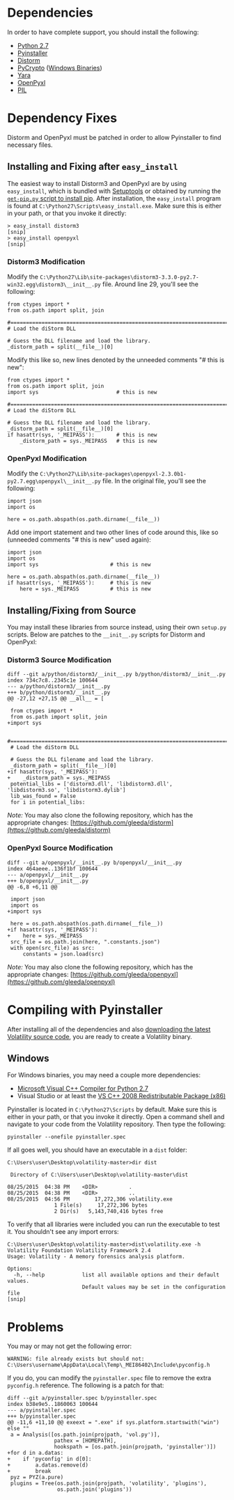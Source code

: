 # Dependencies

In order to have complete support, you should install the following:

* [Python 2.7](https://www.python.org/download/releases/2.7/)
* [Pyinstaller](https://github.com/pyinstaller/pyinstaller)
* [Distorm](https://github.com/gdabah/distorm)
* [PyCrypto](https://www.dlitz.net/software/pycrypto/) ([Windows Binaries](http://www.voidspace.org.uk/python/modules.shtml#pycrypto))
* [Yara](http://plusvic.github.io/yara/)
* [OpenPyxl](https://bitbucket.org/openpyxl/openpyxl)
* [PIL](http://www.pythonware.com/products/pil/)

# Dependency Fixes

Distorm and OpenPyxl must be patched in order to allow Pyinstaller to find necessary files.  

## Installing and Fixing after `easy_install`

The easiest way to install Distorm3 and OpenPyxl are by using `easy_install`, which is bundled with [Setuptools](https://pypi.python.org/pypi/setuptools) or obtained by running the [`get-pip.py` script to install pip](https://bootstrap.pypa.io/get-pip.py).  After installation, the `easy_install` program is found at `C:\Python27\Scripts\easy_install.exe`.  Make sure this is either in your path, or that you invoke it directly:

```
> easy_install distorm3
[snip]
> easy_install openpyxl
[snip]
```

### Distorm3 Modification

Modify the `C:\Python27\Lib\site-packages\distorm3-3.3.0-py2.7-win32.egg\distorm3\__init__.py` file.  Around line 29, you'll see the following:

```
from ctypes import *
from os.path import split, join

#==============================================================================
# Load the diStorm DLL

# Guess the DLL filename and load the library.
_distorm_path = split(__file__)[0]
```

Modify this like so, new lines denoted by the unneeded comments "# this is new":

```
from ctypes import *
from os.path import split, join
import sys                         # this is new

#==============================================================================
# Load the diStorm DLL

# Guess the DLL filename and load the library.
_distorm_path = split(__file__)[0]
if hasattr(sys, '_MEIPASS'):       # this is new
    _distorm_path = sys._MEIPASS   # this is new
```

### OpenPyxl Modification

Modify the `C:\Python27\Lib\site-packages\openpyxl-2.3.0b1-py2.7.egg\openpyxl\__init__.py` file.  In the original file, you'll see the following:

```
import json
import os

here = os.path.abspath(os.path.dirname(__file__))
```

Add one import statement and two other lines of code around this, like so (unneeded comments "# this is new" used again):

```
import json
import os
import sys                       # this is new

here = os.path.abspath(os.path.dirname(__file__))
if hasattr(sys, '_MEIPASS'):     # this is new
    here = sys._MEIPASS          # this is new
```

## Installing/Fixing from Source

You may install these libraries from source instead, using their own `setup.py` scripts.  Below are patches to the `__init__.py` scripts for Distorm and OpenPyxl:

### Distorm3 Source Modification

```
diff --git a/python/distorm3/__init__.py b/python/distorm3/__init__.py
index 734c7c8..2345c1e 100644
--- a/python/distorm3/__init__.py
+++ b/python/distorm3/__init__.py
@@ -27,12 +27,15 @@ __all__ = [
 
 from ctypes import *
 from os.path import split, join
+import sys
 
 #==============================================================================
 # Load the diStorm DLL
 
 # Guess the DLL filename and load the library.
 _distorm_path = split(__file__)[0]
+if hasattr(sys, '_MEIPASS'):
+    _distorm_path = sys._MEIPASS
 potential_libs = ['distorm3.dll', 'libdistorm3.dll', 'libdistorm3.so', 'libdistorm3.dylib']
 lib_was_found = False
 for i in potential_libs:
```

*Note:* You may also clone the following repository, which has the appropriate changes: [https://github.com/gleeda/distorm](https://github.com/gleeda/distorm)

### OpenPyxl Source Modification

```
diff --git a/openpyxl/__init__.py b/openpyxl/__init__.py
index 464aeee..136f1bf 100644
--- a/openpyxl/__init__.py
+++ b/openpyxl/__init__.py
@@ -6,8 +6,11 @@
 
 import json
 import os
+import sys
 
 here = os.path.abspath(os.path.dirname(__file__))
+if hasattr(sys, '_MEIPASS'):
+    here = sys._MEIPASS
 src_file = os.path.join(here, ".constants.json")
 with open(src_file) as src:
     constants = json.load(src)
```

*Note:* You may also clone the following repository, which has the appropriate changes: [https://github.com/gleeda/openpyxl](https://github.com/gleeda/openpyxl)

# Compiling with Pyinstaller

After installing all of the dependencies and also [downloading the latest Volatility source code](https://github.com/volatilityfoundation/volatility/archive/master.zip), you are ready to create a Volatility binary.

## Windows

For Windows binaries, you may need a couple more dependencies:

* [Microsoft Visual C++ Compiler for Python 2.7 ](http://www.microsoft.com/en-us/download/details.aspx?id=44266)
* Visual Studio or at least the [VS C++ 2008 Redistributable Package (x86)](http://www.microsoft.com/en-us/download/confirmation.aspx?id=29)

Pyinstaller is located in `C:\Python27\Scripts` by default.  Make sure this is either in your path, or that you invoke it directly.  Open a command shell and navigate to your code from the Volatility repository.  Then type the following:

```
pyinstaller --onefile pyinstaller.spec
```

If all goes well, you should have an executable in a `dist` folder:

```
C:\Users\user\Desktop\volatility-master>dir dist

 Directory of C:\Users\user\Desktop\volatility-master\dist

08/25/2015  04:38 PM    <DIR>          .
08/25/2015  04:38 PM    <DIR>          ..
08/25/2015  04:56 PM        17,272,306 volatility.exe
               1 File(s)     17,272,306 bytes
               2 Dir(s)   5,143,740,416 bytes free
```

To verify that all libraries were included you can run the executable to test it.  You shouldn't see any import errors:

```
C:\Users\user\Desktop\volatility-master>dist\volatility.exe -h
Volatility Foundation Volatility Framework 2.4
Usage: Volatility - A memory forensics analysis platform.

Options:
  -h, --help            list all available options and their default values.
                        Default values may be set in the configuration file
[snip]
```

# Problems

You may or may not get the following error:

`WARNING: file already exists but should not: C:\Users\username\AppData\Local\Temp\_MEI86402\Include\pyconfig.h`

If you do, you can modify the `pyinstaller.spec` file to remove the extra `pyconfig.h` reference.  The following is a patch for that:

```
diff --git a/pyinstaller.spec b/pyinstaller.spec
index b38e9e5..1860063 100644
--- a/pyinstaller.spec
+++ b/pyinstaller.spec
@@ -11,6 +11,10 @@ exeext = ".exe" if sys.platform.startswith("win") else ""
 a = Analysis([os.path.join(projpath, 'vol.py')],
               pathex = [HOMEPATH],
               hookspath = [os.path.join(projpath, 'pyinstaller')])
+for d in a.datas:
+    if 'pyconfig' in d[0]: 
+        a.datas.remove(d)
+        break
 pyz = PYZ(a.pure)
 plugins = Tree(os.path.join(projpath, 'volatility', 'plugins'),
                os.path.join('plugins'))
```